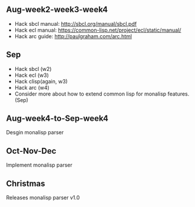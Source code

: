 
## Aug-week2-week3-week4
- Hack sbcl manual: http://sbcl.org/manual/sbcl.pdf
- Hack ecl manual: https://common-lisp.net/project/ecl/static/manual/
- Hack arc guide: http://paulgraham.com/arc.html

## Sep
- Hack sbcl (w2)
- Hack ecl (w3)
- Hack clisp(again, w3)
- Hack arc (w4)
- Consider more about how to extend common lisp for monalisp features. (Sep)

## Aug-week4-to-Sep-week4
Desgin monalisp parser

## Oct-Nov-Dec
Implement monalisp parser

## Christmas
Releases monalisp parser v1.0

